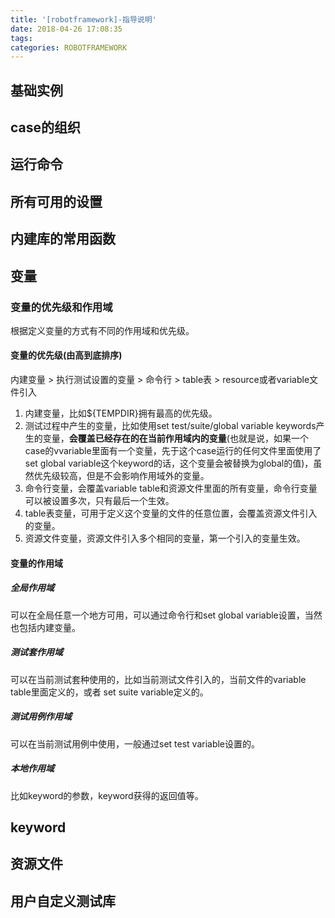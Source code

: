 ```yaml
---
title: '[robotframework]-指导说明'
date: 2018-04-26 17:08:35
tags:
categories: ROBOTFRAMEWORK
---
```


## 基础实例
## case的组织
## 运行命令

## 所有可用的设置
## 内建库的常用函数
## 变量

### 变量的优先级和作用域

根据定义变量的方式有不同的作用域和优先级。

#### 变量的优先级(由高到底排序)

内建变量 > 执行测试设置的变量 > 命令行 > table表 > resource或者variable文件引入

1. 内建变量，比如${TEMPDIR}拥有最高的优先级。
2. 测试过程中产生的变量，比如使用set test/suite/global variable keywords产生的变量，__会覆盖已经存在的在当前作用域内的变量__(也就是说，如果一个case的vvariable里面有一个变量，先于这个case运行的任何文件里面使用了set global variable这个keyword的话，这个变量会被替换为global的值)，虽然优先级较高，但是不会影响作用域外的变量。
3. 命令行变量，会覆盖variable table和资源文件里面的所有变量，命令行变量可以被设置多次，只有最后一个生效。
4. table表变量，可用于定义这个变量的文件的任意位置，会覆盖资源文件引入的变量。
5. 资源文件变量，资源文件引入多个相同的变量，第一个引入的变量生效。

#### 变量的作用域

##### 全局作用域

可以在全局任意一个地方可用，可以通过命令行和set global variable设置，当然也包括内建变量。

##### 测试套作用域

可以在当前测试套种使用的，比如当前测试文件引入的，当前文件的variable table里面定义的，或者 set suite variable定义的。

##### 测试用例作用域

可以在当前测试用例中使用，一般通过set test variable设置的。

##### 本地作用域

比如keyword的参数，keyword获得的返回值等。
## keyword
## 资源文件
## 用户自定义测试库
